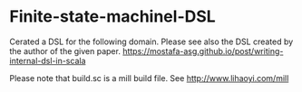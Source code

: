 # Finite-state-machinel-DSL
Cerated a DSL for the following domain. Please see also the DSL created by 
the author of the given paper. https://mostafa-asg.github.io/post/writing-internal-dsl-in-scala

Please note that build.sc is a mill build file. See http://www.lihaoyi.com/mill
